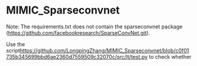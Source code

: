 # MIMIC_Sparseconvnet

Note: The requirements.txt does not contain the sparseconvnet package (https://github.com/facebookresearch/SparseConvNet.git).

Use the script<https://github.com/LongpingZhang/MIMIC_Sparseconvnet/blob/c0f01735b345699bbd6ae2360d7559509c32070c/src/lt/test.py> to check whether 
